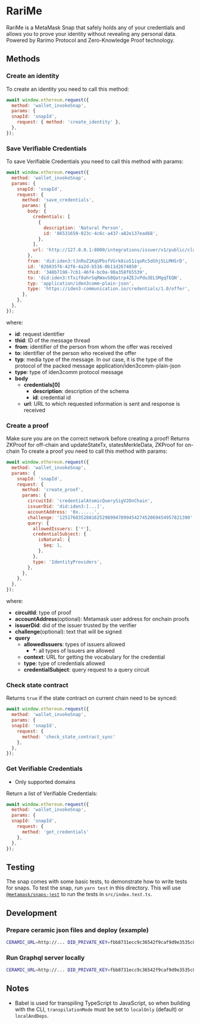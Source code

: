 # RariMe

RariMe is a MetaMask Snap that safely holds any of your credentials and allows you to prove your identity without revealing any personal data. Powered by Rarimo Protocol and  Zero-Knowledge Proof technology.

## Methods
### Create an identity
To create an identity you need to call this method:
```javascript
await window.ethereum.request({
  method: 'wallet_invokeSnap',
  params: {
  snapId: 'snapId',
    request: { method: 'create_identity' },
  },
});
```

### Save Verifiable Credentials
To save Verifiable Credentials you need to call this method with params:
```javascript
await window.ethereum.request({
  method: 'wallet_invokeSnap',
  params: {
    snapId: 'snapId',
    request: {
      method: 'save_credentials',
      params: {
        body: {
          credentials: [
            {
              description: 'Natural Person',
              id: '86531650-023c-4c6c-a437-a82e137ead68',
            },
          ],
          url: 'http://127.0.0.1:8000/integrations/issuer/v1/public/claims/offers/callback',
        },
        from: 'did:iden3:tJnRoZ1KqUPbsfVGrk8io51iqoRc5dGhj5LLMHSrD',
        id: '026035f6-42f6-4a2d-b516-0b11d2674850',
        thid: '348b7198-7cb1-46f4-bc0a-98a358f65539',
        to: 'did:iden3:tTxif8ahrSqRWavS8Qatrp4ZEJvPdu3ELSMgqTEQN',
        typ: 'application/iden3comm-plain-json',
        type: 'https://iden3-communication.io/credentials/1.0/offer',
      },
    },
  },
});
```
where:
- **id**: request identifier
- **thid**: ID of the message thread
- **from**: identifier of the person from whom the offer was received
- **to**: identifier of the person who received the offer
- **typ**: media type of the message. In our case, it is the type of the protocol of the packed message application/iden3comm-plain-json
- **type**: type of iden3comm protocol message
- **body**
	- **credentials[0]**
		- **description**: description of the schema
		- **id**: credential id
	- **url**: URL to which requested information is sent and response is received

### Create a proof
Make sure you are on the correct network before creating a proof!
Returns ZKProof for off-chain and updateStateTx, statesMerkleData, ZKProof for on-chain
To create a proof you need to call this method with params:

```javascript
await window.ethereum.request({
  method: 'wallet_invokeSnap',
  params: {
    snapId: 'snapId',
    request: {
      method: 'create_proof',
      params: {
        circuitId: 'credentialAtomicQuerySigV2OnChain',
        issuerDid: 'did:iden3:[...]',
        accountAddress: '0x......',
        challenge: '1251760352881625298994789945427452069454957821390', // BigInt string
        query: {
          allowedIssuers: ['*'],
          credentialSubject: {
            isNatural: {
              $eq: 1,
            },
          },
          type: 'IdentityProviders',
        },
      },
    },
  },
});
```
where:
- **circuitId**: type of proof
- **accountAddress**(optional): Metamask user address for onchain proofs
- **issuerDid**: did of the issuer trusted by the verifier
- **challenge**(optional): text that will be signed
- **query**
	- **allowedIssuers**: types of issuers allowed
		- **\***: all types of Issuers are allowed
	- **context**: URL for getting the vocabulary for the credential
	- **type**: type of credentials allowed
	- **credentialSubject**: query request to a query circuit

### Check state contract

Returns `true` if the state contract on current chain need to be synced:

```javascript
await window.ethereum.request({
  method: 'wallet_invokeSnap',
  params: {
  snapId: 'snapId',
    request: {
      method: 'check_state_contract_sync'
    },
  },
});
```

### Get Verifiable Credentials
* Only supported domains

Return a list of Verifiable Credentials:

```javascript
await window.ethereum.request({
  method: 'wallet_invokeSnap',
  params: {
  snapId: 'snapId',
    request: {
      method: 'get_credentials'
    },
  },
});
```


## Testing

The snap comes with some basic tests, to demonstrate how to write tests for
snaps. To test the snap, run `yarn test` in this directory. This will use
[`@metamask/snaps-jest`](https://github.com/MetaMask/snaps/tree/main/packages/snaps-jest)
to run the tests in `src/index.test.ts`.

## Development

### Prepare ceramic json files and deploy (example)
```bash
CERAMIC_URL=http://... DID_PRIVATE_KEY=fbb8731ecc9c36542f9caf9d9e3535c8... yarn workspace @rarimo/rarime ceramic:prepare-vc
```

### Run Graphql server locally
```bash
CERAMIC_URL=http://... DID_PRIVATE_KEY=fbb8731ecc9c36542f9caf9d9e3535c8... yarn workspace @rarimo/rarime ceramic:graphql-server
```

## Notes

- Babel is used for transpiling TypeScript to JavaScript, so when building with
  the CLI, `transpilationMode` must be set to `localOnly` (default) or
  `localAndDeps`.
